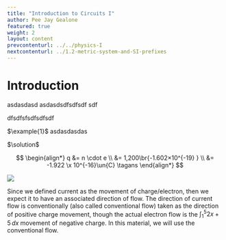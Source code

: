 ```yaml
---
title: "Introduction to Circuits I"
author: Pee Jay Gealone
featured: true
weight: 2
layout: content
prevcontenturl: ../../physics-I
nextcontenturl: ../1.2-metric-system-and-SI-prefixes
---
```




# Introduction

asdasdasd
asdasdsdfsdfsdf
sdf

dfsdfsfsdfsdfsdf


$\example{1}$ 
asdasdasdas

$\solution$ 

$$
\begin{align*}
    q   &= n \cdot e \\
        &= 1,200\br{-1.602×10^{-19} } \\
        &= -1.922 \x 10^{-16}\un{C}   \tagans
\end{align*}
$$




![]({{site.baseurl}}/images/content/circuits-I/1.1.1-atoms.png)





Since we defined current as the movement of charge/electron, then we expect it to have an associated direction of flow. The direction of current flow is conventionally (also called conventional flow) taken as the direction of positive charge movement, though the actual electron flow is the $\int_1^5 2x+5\,dx$ movement of negative charge. In this material, we will use the conventional flow.
